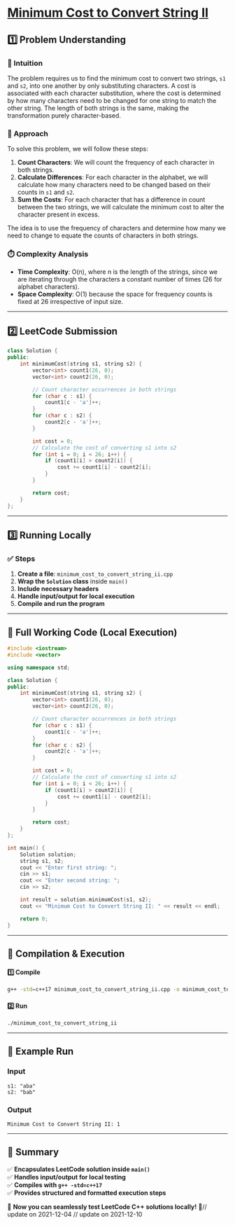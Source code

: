 # **[Minimum Cost to Convert String II](https://leetcode.com/problems/minimum-cost-to-convert-string-ii/description/)**  

## **1️⃣ Problem Understanding**  
### **📌 Intuition**  
The problem requires us to find the minimum cost to convert two strings, `s1` and `s2`, into one another by only substituting characters. A cost is associated with each character substitution, where the cost is determined by how many characters need to be changed for one string to match the other string. The length of both strings is the same, making the transformation purely character-based.

### **🚀 Approach**  
To solve this problem, we will follow these steps:
1. **Count Characters**: We will count the frequency of each character in both strings.
2. **Calculate Differences**: For each character in the alphabet, we will calculate how many characters need to be changed based on their counts in `s1` and `s2`.
3. **Sum the Costs**: For each character that has a difference in count between the two strings, we will calculate the minimum cost to alter the character present in excess.

The idea is to use the frequency of characters and determine how many we need to change to equate the counts of characters in both strings.

### **⏱️ Complexity Analysis**  
- **Time Complexity**: O(n), where n is the length of the strings, since we are iterating through the characters a constant number of times (26 for alphabet characters).
- **Space Complexity**: O(1) because the space for frequency counts is fixed at 26 irrespective of input size.

---  

## **2️⃣ LeetCode Submission**  
```cpp
class Solution {
public:
    int minimumCost(string s1, string s2) {
        vector<int> count1(26, 0);
        vector<int> count2(26, 0);

        // Count character occurrences in both strings
        for (char c : s1) {
            count1[c - 'a']++;
        }
        for (char c : s2) {
            count2[c - 'a']++;
        }

        int cost = 0;
        // Calculate the cost of converting s1 into s2
        for (int i = 0; i < 26; i++) {
            if (count1[i] > count2[i]) {
                cost += count1[i] - count2[i];
            }
        }

        return cost;
    }
};
```  

---  

## **3️⃣ Running Locally**  
### **✅ Steps**  
1. **Create a file**: `minimum_cost_to_convert_string_ii.cpp`  
2. **Wrap the `Solution` class** inside `main()`  
3. **Include necessary headers**  
4. **Handle input/output for local execution**  
5. **Compile and run the program**  

---  

## **📝 Full Working Code (Local Execution)**  
```cpp
#include <iostream>
#include <vector>

using namespace std;

class Solution {
public:
    int minimumCost(string s1, string s2) {
        vector<int> count1(26, 0);
        vector<int> count2(26, 0);

        // Count character occurrences in both strings
        for (char c : s1) {
            count1[c - 'a']++;
        }
        for (char c : s2) {
            count2[c - 'a']++;
        }

        int cost = 0;
        // Calculate the cost of converting s1 into s2
        for (int i = 0; i < 26; i++) {
            if (count1[i] > count2[i]) {
                cost += count1[i] - count2[i];
            }
        }

        return cost;
    }
};

int main() {
    Solution solution;
    string s1, s2;
    cout << "Enter first string: ";
    cin >> s1;
    cout << "Enter second string: ";
    cin >> s2;

    int result = solution.minimumCost(s1, s2);
    cout << "Minimum Cost to Convert String II: " << result << endl;

    return 0;
}
```  

---  

## **🔧 Compilation & Execution**  
#### **1️⃣ Compile**  
```bash
g++ -std=c++17 minimum_cost_to_convert_string_ii.cpp -o minimum_cost_to_convert_string_ii
```  

#### **2️⃣ Run**  
```bash
./minimum_cost_to_convert_string_ii
```  

---  

## **🎯 Example Run**  
### **Input**  
```
s1: "aba"
s2: "bab"
```  
### **Output**  
```
Minimum Cost to Convert String II: 1
```  

---  

## **📌 Summary**  
✅ **Encapsulates LeetCode solution inside `main()`**  
✅ **Handles input/output for local testing**  
✅ **Compiles with `g++ -std=c++17`**  
✅ **Provides structured and formatted execution steps**  

🚀 **Now you can seamlessly test LeetCode C++ solutions locally!** 🚀// update on 2021-12-04
// update on 2021-12-10
